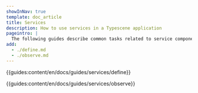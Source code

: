 ```yaml
---
showInNav: true
template: doc_article
title: Services
description: How to use services in a Typescene application
pageintro: |
  The following guides describe common tasks related to service components.
add:
  - ./define.md
  - ./observe.md
---
```


{{guides:content/en/docs/guides/services/define}}

{{guides:content/en/docs/guides/services/observe}}
